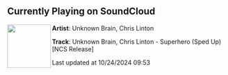 ## Currently Playing on SoundCloud

[<img align="left" width="100" src="https://i1.sndcdn.com/artworks-ziFoT7aPiEOgtcXZ-XivgXA-t500x500.jpg">](https://soundcloud.com/nocopyrightsounds/unknown-brain-chris-linton-superhero-sped-up-ncs-release)

**Artist**: Unknown Brain, Chris Linton 

**Track**: Unknown Brain, Chris Linton - Superhero (Sped Up) [NCS Release]

Last updated at 10/24/2024 09:53
